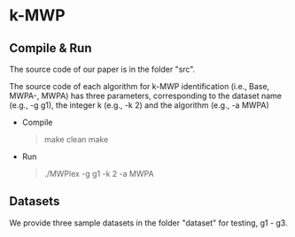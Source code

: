 # k-MWP

## Compile & Run

The source code of our paper is in the folder "src".

The source code of each algorithm for k-MWP identification (i.e., Base, MWPA-, MWPA) has three parameters, corresponding to the dataset name (e.g., -g g1), the integer k (e.g., -k 2) and the algorithm (e.g., -a MWPA)

* Compile

  > make clean
  > make
  >
* Run

  > ./MWPlex -g g1 -k 2 -a MWPA
  >

## Datasets

We provide three sample datasets in the folder "dataset" for testing, g1 - g3.
